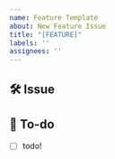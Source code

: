 ```yaml
---
name: Feature Template
about: New Feature Issue
title: "[FEATURE]"
labels: ''
assignees: ''
---
```


## 🛠 Issue

<!-- 이슈에 대해 설명해주세요 -->

## 📝 To-do

<!-- 진행할 작업에 대해 적어주세요 -->

- [ ] todo!
